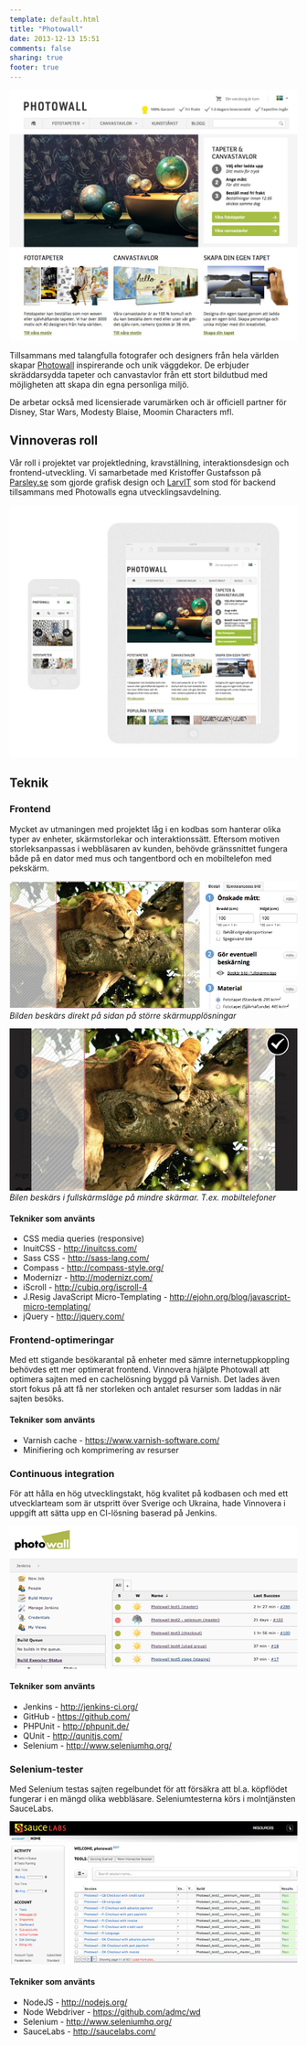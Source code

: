 ```yaml
---
template: default.html
title: "Photowall"
date: 2013-12-13 15:51
comments: false
sharing: true
footer: true
---
```

![Skärmdump photowall.se](/images/content/projects/photowall/screenshot.jpg)

Tillsammans med talangfulla fotografer och designers från hela världen skapar <a href="http://www.photowall.se">Photowall</a> inspirerande och unik väggdekor. De erbjuder skräddarsydda tapeter och canvastavlor från ett stort bildutbud med möjligheten att skapa din egna personliga miljö.

De arbetar också med licensierade varumärken och är officiell partner för Disney, Star Wars, Modesty Blaise, Moomin Characters mfl.

## Vinnoveras roll

Vår roll i projektet var projektledning, kravställning, interaktionsdesign och frontend-utveckling. Vi samarbetade med Kristoffer Gustafsson på [Parsley.se](http://parsley.se/) som gjorde grafisk design och [LarvIT](http://larvit.se/) som stod för backend tillsammans med Photowalls egna utvecklingsavdelning.

![Skärmdumpar photowall.se](/images/content/projects/photowall/responsive.jpg)

## Teknik
### Frontend
Mycket av utmaningen med projektet låg i en kodbas som hanterar olika typer av enheter, skärmstorlekar och interaktionssätt. Eftersom motiven storleksanpassas i webbläsaren av kunden, behövde gränssnittet fungera både på en dator med mus och tangentbord och en mobiltelefon med pekskärm.

![Beskräning på desktop](/images/content/projects/photowall/crop1.jpg)
*Bilden beskärs direkt på sidan på större skärmupplösningar*

![Beskräning på mobil](/images/content/projects/photowall/crop2.jpg)
*Bilen beskärs i fullskärmsläge på mindre skärmar. T.ex. mobiltelefoner*

#### Tekniker som använts
* CSS media queries (responsive)
* InuitCSS - http://inuitcss.com/
* Sass CSS - http://sass-lang.com/
* Compass - http://compass-style.org/
* Modernizr - http://modernizr.com/
* iScroll - http://cubiq.org/iscroll-4
* J.Resig JavaScript Micro-Templating - http://ejohn.org/blog/javascript-micro-templating/
* jQuery - http://jquery.com/

### Frontend-optimeringar
Med ett stigande besökarantal på enheter med sämre internetuppkoppling behövdes ett mer optimerat frontend. Vinnovera hjälpte Photowall att optimera sajten med en cachelösning byggd på Varnish. Det lades även stort fokus på att få ner storleken och antalet resurser som laddas in när sajten besöks.

#### Tekniker som använts
* Varnish cache - https://www.varnish-software.com/
* Minifiering och komprimering av resurser

### Continuous integration
För att hålla en hög utvecklingstakt, hög kvalitet på kodbasen och med ett utvecklarteam som är utspritt över Sverige och Ukraina, hade Vinnovera i uppgift att sätta upp en CI-lösning baserad på Jenkins.

![Jenkins](/images/content/projects/photowall/jenkins.jpg)

#### Tekniker som använts
* Jenkins - http://jenkins-ci.org/
* GitHub - https://github.com/
* PHPUnit - http://phpunit.de/
* QUnit - http://qunitjs.com/
* Selenium - http://www.seleniumhq.org/

### Selenium-tester
Med Selenium testas sajten regelbundet för att försäkra att bl.a. köpflödet fungerar i en mängd olika webbläsare. Seleniumtesterna körs i molntjänsten SauceLabs.

![SauceLabs](/images/content/projects/photowall/saucelabs.jpg)

#### Tekniker som använts
* NodeJS - http://nodejs.org/
* Node Webdriver - https://github.com/admc/wd
* Selenium - http://www.seleniumhq.org/
* SauceLabs - http://saucelabs.com/
